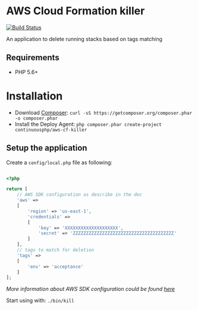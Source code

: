 AWS Cloud Formation killer
==========================

[![Build Status](https://status.continuousphp.com/git-hub/continuousphp/aws-cf-killer?token=bd587eb4-e2d3-420a-beec-8765003fe0af&branch=master)](https://continuousphp.com/git-hub/continuousphp/aws-cf-killer)

An application to delete running stacks based on tags matching

## Requirements

* PHP 5.6+

# Installation

* Download [Composer](https://getcomposer.org/download/): `curl -sS https://getcomposer.org/composer.phar -o composer.phar`
* Install the Deploy Agent: `php composer.phar create-project continuousphp/aws-cf-killer`

## Setup the application

Create a `config/local.php` file as following:
```php

<?php

return [
    // AWS SDK configuration as describe in the doc
    'aws' =>
    [
        'region' => 'us-east-1',
        'credentials' =>
        [
            'key' => 'XXXXXXXXXXXXXXXXXXXX',
            'secret' => 'ZZZZZZZZZZZZZZZZZZZZZZZZZZZZZZZZZZZZZZ'
        ]
    ],
    // tags to match for deletion
    'tags' =>
    [
        'env' => 'acceptance'
    ]
];

```
_More information about AWS SDK configuration could be found [here](http://docs.aws.amazon.com/aws-sdk-php/v3/api/class-Aws.AwsClient.html#___construct)_

Start using with: `./bin/kill`